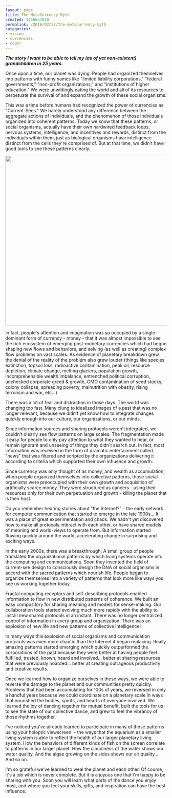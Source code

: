 ```yaml
---
layout: page
title: The MetaCurrency Myth
created: 1456631010
permalink: /2016/02/27/the-metacurrency-myth
categories:
- vision
- currencies
- ceptr
---
```

_**The story I want to be able to tell my (as of yet non-existent) grandchildren in 25 years.**_
 
Once upon a time, our planet was dying. People had organized themselves into patterns with funny names like "limited liability corporations," "federal governments," "non-profit organizations," and "institutions of higher education."  We were unwittingly eating the world and all of its resources to perpetuate the survival of and expand the growth of these social organisms.
 
This was a time before humans had recognized the power of currencies as "Current-Sees." We barely understood any difference between the aggregate actions of individuals, and the phenomenon of those individuals organized into coherent patterns. Today we know that these patterns, or social organisms, actually have their own hardwired feedback loops, nervous systems, intelligence, and incentives and rewards, distinct from the individuals within them, just as biological organisms have intelligence distinct from the cells they're comprised of. But at that time, we didn't have good tools to see these patterns clearly.
 
<img alt="" src="https://cdn-images-1.medium.com/max/1000/1*Q1noTEuZfD-wHDvF5miQ8g.jpeg" style="height: 530px; width: 750px;">

<!--break-->
 
In fact, people's attention and imagination was so occupied by a single dominant form of currency - money - that it was almost impossible to see the rich ecosystem of emerging post-monetary currencies which had begun shaping new flows and behaviors, and solving (as well as creating) complex flow problems on vast scales. As evidence of planetary breakdown grew, the denial of the reality of the problem also grew louder (things like species extinction, topsoil loss, radioactive contamination, peak oil, resource depletion, climate change, melting glaciers, population growth, incomprehensible wealth imbalance, entrenched political corruption, unchecked corporate greed &amp; growth, GMO contamination of seed stocks, colony collapse, spreading poverty, malnutrition with obesity, rising terrorism and war, etc…) 
 
There was a lot of fear and distraction in those days.  The world was changing too fast. Many clung to idealized images of a past that was no longer relevant, because we didn't yet know how to integrate changes quickly enough into our culture, our organizations, or our minds.  
 
Since information sources and sharing protocols weren't integrated, we couldn't clearly see flow patterns on  large scales. The fragmentation made it easy for people to only pay attention to what they wanted to hear, or remain ignorant and unseeing of things they didn't search out. In fact, most information was received in the form of dramatic entertainment called "news" that was filtered and scripted by the organizations delivering it according to criteria which supported their own influence and growth.
 
Since currency was only thought of as money, and wealth as accumulation, when people organized themselves into collective patterns, those social organisms were preoccupied with their own growth and acquisition of artificially scarce money. They were structured as cancers - using their resources only for their own perpetuation and growth - killing the planet that is their host.
 
Do you remember hearing stories about "the Internet?" - the early network for computer communication that started to emerge in the late 1900s… It was a place of great experimentation and chaos. We hadn't yet discovered how to make all protocols interact with each other, or have shared models of meaning and world-views to operate from. But information started flowing quickly around the world, accelerating change in surprising and exciting ways.
 
In the early 2000s, there was a breakthrough. A small group of people translated the organizational patterns by which living systems operate into the computing and communications. Soon they invented the field of current-see design to consciously design the DNA of social organisms in accord with the sacred patterns which nourish life. People began to organize themselves into a variety of patterns that look more like ways you see us working together today. 
 
Fractal computing receptors and self-describing protocols enabled information to flow in new distributed patterns of coherence. We built an easy compository for sharing meaning and models for sense-making. Our collaboration tools started evolving much more rapidly with the ability to install new shared protocols in an instant.  There was no longer centralized control of information in every group and organization. There was an explosion of new life and new patterns of collective intelligence!
 
In many ways this explosion of social organisms and communication protocols was even more chaotic than the Internet it began replacing. Really amazing patterns started emerging which quickly outperformed the corporations of the past because they were better at having people feel fulfilled, trusted, known, heard and involved… better at sharing resources that were previously hoarded… better at creating outrageous productivity and creative results. 
 
Once we learned how to organize ourselves in these ways, we were able to reverse the damage to the planet and our communities pretty quickly. Problems that had been accumulating for 100s of years, we reversed in only a handful years because we could coordinate on a planetary scale in ways that nourished the bodies, spirits, and hearts of everyone involved.  We learned the joy of dancing together for mutual benefit, built the tools for us to see the state of our collective dance, and grew to feel the vibrancy of those rhythms together.
 
I've noticed you've already learned to participate in many of those patterns using your holoptic viewscreen.  - the ways that the aquarium as a smaller living system is able to reflect the health of our larger planetary living system. How the behaviors of different kinds of fish on the screen correlate to patterns in our larger planet. How the cloudiness of the water shows our water quality.  And the algae growing on the sides shows our air quality…. And so on.
 
I'm so grateful we've learned to weal the planet and each other.  Of course, it's a job which is never complete. But it is a joyous one that I'm happy to be sharing with you. Soon you will learn what parts of the dance you enjoy most, and where you feel your skills, gifts, and inspiration can have the best influence. 
 

